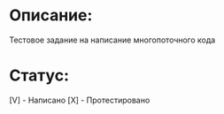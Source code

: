 # Описание:
Тестовое задание на написание многопоточного кода

# Статус:
[V] - Написано
[X] - Протестировано 
